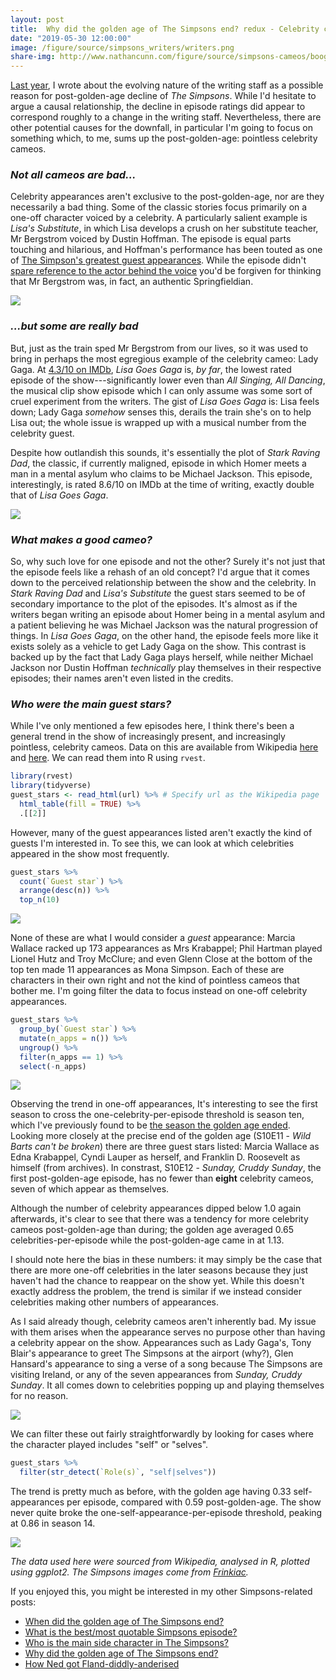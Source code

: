 ```yaml
---
layout: post
title:  Why did the golden age of The Simpsons end? redux - Celebrity cameos
date: "2019-05-30 12:00:00"
image: /figure/source/simpsons_writers/writers.png
share-img: http://www.nathancunn.com/figure/source/simpsons-cameos/boogerstrom.jpg
---
```



[Last year](http://www.nathancunn.com/2018-10-21-simpsons-writers/), I wrote about the evolving nature of the writing staff as a possible reason for post-golden-age decline of _The Simpsons_. While I'd hesitate to argue a causal relationship, the decline in episode ratings did appear to correspond roughly to a change in the writing staff. Nevertheless, there are other potential causes for the downfall, in particular I'm going to focus on something which, to me, sums up the post-golden-age: pointless celebrity cameos.


### _Not all cameos are bad..._
Celebrity appearances aren't exclusive to the post-golden-age, nor are they necessarily a bad thing. Some of the classic stories focus primarily on a one-off character voiced by a celebrity. A particularly salient example is _Lisa's Substitute_, in which Lisa develops a crush on her substitute teacher, Mr Bergstrom voiced by Dustin Hoffman. The episode is equal parts touching and hilarious, and Hoffman's performance has been touted as one of [The Simpson's greatest guest appearances](https://ew.com/gallery/springfield-dreams-16-great-simpsons-guest-voices/). While the episode didn't [spare reference to the actor behind the voice](https://www.youtube.com/watch?v=n4FLPLSy1WU) you'd be forgiven for thinking that Mr Bergstrom was, in fact, an authentic Springfieldian.

![](../figure/source/simpsons-cameos/boogerstrom.jpg)

### _...but some are really bad_
But, just as the train sped Mr Bergstrom from our lives, so it was used to bring in perhaps the most egregious example of the celebrity cameo: Lady Gaga. At [4.3/10 on IMDb](https://www.imdb.com/title/tt2403733/), _Lisa Goes Gaga_ is, _by far_, the lowest rated episode of the show---significantly lower even than _All Singing, All Dancing_, the musical clip show episode which I can only assume was some sort of cruel experiment from the writers. The gist of _Lisa Goes Gaga_ is: Lisa feels down; Lady Gaga _somehow_ senses this, derails the train she's on to help Lisa out; the whole issue is wrapped up with a musical number from the celebrity guest.

Despite how outlandish this sounds, it's essentially the plot of _Stark Raving Dad_, the classic, if currently maligned, episode in which Homer meets a man in a mental asylum who claims to be Michael Jackson. This episode, interestingly, is rated 8.6/10 on IMDb at the time of writing, exactly double that of _Lisa Goes Gaga_.

![](../figure/source/simpsons-cameos/kompowsky.jpg)

### _What makes a good cameo?_
So, why such love for one episode and not the other? Surely it's not just that the episode feels like a rehash of an old concept? I'd argue that it comes down to the perceived relationship between the show and the celebrity. In _Stark Raving Dad_ and _Lisa's Substitute_ the guest stars seemed to be of secondary importance to the plot of the episodes. It's almost as if the writers began writing an episode about Homer being in a mental asylum and a patient believing he was Michael Jackson was the natural progression of things. In _Lisa Goes Gaga_, on the other hand, the episode feels more like it exists solely as a vehicle to get Lady Gaga on the show. This contrast is backed up by the fact that Lady Gaga plays herself, while neither Michael Jackson nor Dustin Hoffman _technically_ play themselves in their respective episodes; their names aren't even listed in the credits.


### _Who were the main guest stars?_
While I've only mentioned a few episodes here, I think there's been a general trend in the show of increasingly present, and increasingly pointless, celebrity cameos. Data on this are available from Wikipedia [here](https://en.wikipedia.org/wiki/List_of_The_Simpsons_guest_stars) and [here](https://en.wikipedia.org/wiki/List_of_The_Simpsons_guest_stars_(seasons_1%E2%80%9320)). We can read them into R using `rvest`.

``` r
library(rvest)
library(tidyverse)
guest_stars <- read_html(url) %>% # Specify url as the Wikipedia page
  html_table(fill = TRUE) %>%
  .[[2]]
```

However, many of the guest appearances listed aren't exactly the kind of guests I'm interested in. To see this, we can look at which celebrities appeared in the show most frequently.

``` r
guest_stars %>%
  count(`Guest star`) %>%
  arrange(desc(n)) %>%
  top_n(10)
```
![](../figure/source/simpsons-cameos/top_guests.png)

None of these are what I would consider a _guest_ appearance: Marcia Wallace racked up 173 appearances as Mrs Krabappel; Phil Hartman played Lionel Hutz and Troy McClure; and even Glenn Close at the bottom of the top ten made 11 appearances as Mona Simpson. Each of these are characters in their own right and not the kind of pointless cameos that bother me. I'm going filter the data to focus instead on one-off celebrity appearances.

``` r
guest_stars %>%
  group_by(`Guest star`) %>%
  mutate(n_apps = n()) %>%
  ungroup() %>%
  filter(n_apps == 1) %>%
  select(-n_apps)
```

![](../figure/source/simpsons-cameos/one_off.png)

Observing the trend in one-off appearances, It's interesting to see the first season to cross the one-celebrity-per-episode threshold is season ten, which I've previously found to be [the season the golden age ended](http://www.nathancunn.com/2017-10-26-simpsons-decline/). Looking more closely at the precise end of the golden age (S10E11 - _Wild Barts can't be broken_) there are three guest stars listed: Marcia Wallace as Edna Krabappel, Cyndi Lauper as herself, and Franklin D. Roosevelt as himself (from archives). In constrast, S10E12 - _Sunday, Cruddy Sunday_, the first post-golden-age episode, has no fewer than **eight** celebrity cameos, seven of which appear as themselves.

 Although the number of celebrity appearances dipped below 1.0 again afterwards, it's clear to see that there was a tendency for more celebrity cameos post-golden-age than during; the golden age averaged 0.65 celebrities-per-episode while the post-golden-age came in at 1.13.

 I should note here the bias in these numbers: it may simply be the case that there are more one-off celebrities in the later seasons because they just haven't had the chance to reappear on the show yet. While this doesn't exactly address the problem, the trend is similar if we instead consider celebrities making other numbers of appearances.

As I said already though, celebrity cameos aren't inherently bad. My issue with them arises when the appearance serves no purpose other than having a celebrity appear on the show. Appearances such as Lady Gaga's, Tony Blair's appearance to greet The Simpsons at the airport (why?), Glen Hansard's appearance to sing a verse of a song because The Simpsons are visiting Ireland, or any of the seven appearances from _Sunday, Cruddy Sunday_. It all comes down to celebrities popping up and playing themselves for no reason.

![](../figure/source/simpsons-cameos/played-yourself.gif)

We can filter these out fairly straightforwardly by looking for cases where the character played includes "self" or "selves".

``` r
guest_stars %>%
  filter(str_detect(`Role(s)`, "self|selves"))
```

The trend is pretty much as before, with the golden age having 0.33 self-appearances per episode, compared with 0.59 post-golden-age. The show never quite broke the one-self-appearance-per-episode threshold, peaking at 0.86 in season 14.

![](../figure/source/simpsons-cameos/self.png)

_The data used here were sourced from Wikipedia, analysed in R, plotted using ggplot2. The Simpsons images come from [Frinkiac](http://www.frinkiac.com)._

If you enjoyed this, you might be interested in my other Simpsons-related posts:
  - [When did the golden age of The Simpsons end?](http://www.nathancunn.com/2017-10-26-simpsons-decline/)
  - [What is the best/most quotable Simpsons episode?](http://www.nathancunn.com/2018-01-21-best-simpsons/)
  - [Who is the main side character in The Simpsons?](http://www.nathancunn.com/2017-07-16-simpsons-characters/)
  - [Why did the golden age of The Simpsons end?](http://www.nathancunn.com/2018-10-21-simpsons-writers/)
  - [How Ned got Fland-diddly-anderised](http://www.nathancunn.com/2019-03-07-simpsons-flanderisation/)
